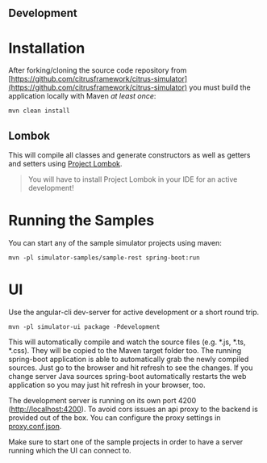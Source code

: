 Development
---------

# Installation

After forking/cloning the source code repository from [https://github.com/citrusframework/citrus-simulator](https://github.com/citrusframework/citrus-simulator) you must build the application locally with Maven *at least once*:

```
mvn clean install
```

## Lombok

This will compile all classes and generate constructors as well as getters and setters using [Project Lombok](https://projectlombok.org/).

> You will have to install Project Lombok in your IDE for an active development!

# Running the Samples

You can start any of the sample simulator projects using maven: 

```
mvn -pl simulator-samples/sample-rest spring-boot:run 
```

# UI

Use the angular-cli dev-server for active development or a short round trip.

```
mvn -pl simulator-ui package -Pdevelopment
```

This will automatically compile and watch the source files (e.g. *.js, *.ts, *.css). They will be copied to the Maven target folder too. The running
spring-boot application is able to automatically grab the newly compiled sources. Just go to the browser and hit refresh to see the changes.
If you change server Java sources spring-boot automatically restarts the web application so you may just hit refresh in your browser, too.

The development server is running on its own port 4200 ([http://localhost:4200](http://localhost:4200)). To avoid cors issues an api proxy to the backend is provided out of the box. 
You can configure the proxy settings in [proxy.conf.json](citrus-admin-client/src/main/resources/static/proxy.conf.json). 

Make sure to start one of the sample projects in order to have a server running which the UI can connect to.
